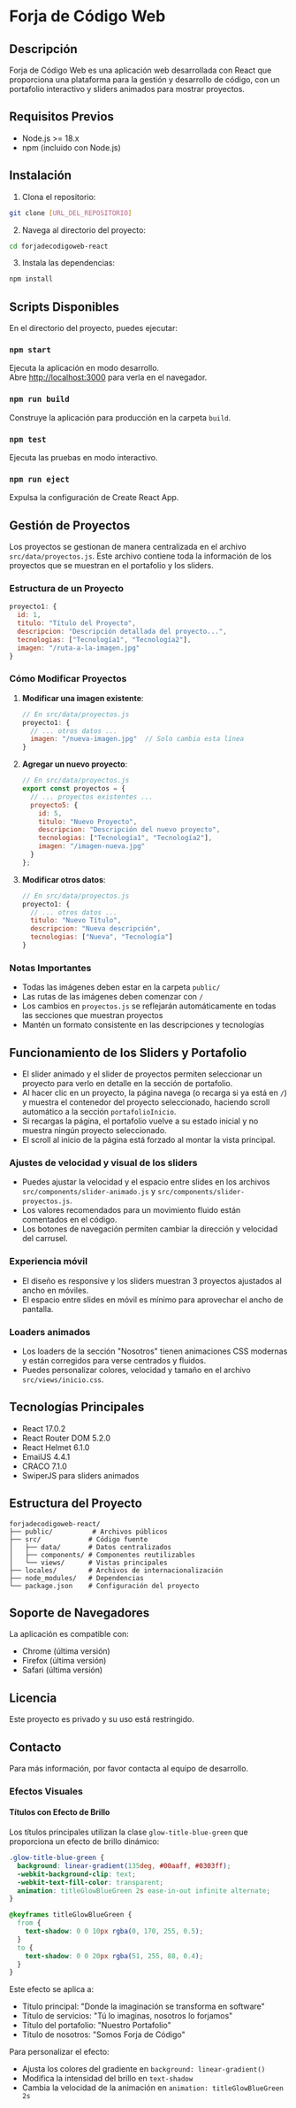 # Forja de Código Web

## Descripción
Forja de Código Web es una aplicación web desarrollada con React que proporciona una plataforma para la gestión y desarrollo de código, con un portafolio interactivo y sliders animados para mostrar proyectos.

## Requisitos Previos
- Node.js >= 18.x
- npm (incluido con Node.js)

## Instalación

1. Clona el repositorio:
```bash
git clone [URL_DEL_REPOSITORIO]
```

2. Navega al directorio del proyecto:
```bash
cd forjadecodigoweb-react
```

3. Instala las dependencias:
```bash
npm install
```

## Scripts Disponibles

En el directorio del proyecto, puedes ejecutar:

### `npm start`
Ejecuta la aplicación en modo desarrollo.\
Abre [http://localhost:3000](http://localhost:3000) para verla en el navegador.

### `npm run build`
Construye la aplicación para producción en la carpeta `build`.

### `npm test`
Ejecuta las pruebas en modo interactivo.

### `npm run eject`
Expulsa la configuración de Create React App.

## Gestión de Proyectos

Los proyectos se gestionan de manera centralizada en el archivo `src/data/proyectos.js`. Este archivo contiene toda la información de los proyectos que se muestran en el portafolio y los sliders.

### Estructura de un Proyecto
```javascript
proyecto1: {
  id: 1,
  titulo: "Título del Proyecto",
  descripcion: "Descripción detallada del proyecto...",
  tecnologias: ["Tecnología1", "Tecnología2"],
  imagen: "/ruta-a-la-imagen.jpg"
}
```

### Cómo Modificar Proyectos

1. **Modificar una imagen existente**:
   ```javascript
   // En src/data/proyectos.js
   proyecto1: {
     // ... otros datos ...
     imagen: "/nueva-imagen.jpg"  // Solo cambia esta línea
   }
   ```

2. **Agregar un nuevo proyecto**:
   ```javascript
   // En src/data/proyectos.js
   export const proyectos = {
     // ... proyectos existentes ...
     proyecto5: {
       id: 5,
       titulo: "Nuevo Proyecto",
       descripcion: "Descripción del nuevo proyecto",
       tecnologias: ["Tecnología1", "Tecnología2"],
       imagen: "/imagen-nueva.jpg"
     }
   };
   ```

3. **Modificar otros datos**:
   ```javascript
   // En src/data/proyectos.js
   proyecto1: {
     // ... otros datos ...
     titulo: "Nuevo Título",
     descripcion: "Nueva descripción",
     tecnologias: ["Nueva", "Tecnología"]
   }
   ```

### Notas Importantes
- Todas las imágenes deben estar en la carpeta `public/`
- Las rutas de las imágenes deben comenzar con `/`
- Los cambios en `proyectos.js` se reflejarán automáticamente en todas las secciones que muestran proyectos
- Mantén un formato consistente en las descripciones y tecnologías

## Funcionamiento de los Sliders y Portafolio

- El slider animado y el slider de proyectos permiten seleccionar un proyecto para verlo en detalle en la sección de portafolio.
- Al hacer clic en un proyecto, la página navega (o recarga si ya está en `/`) y muestra el contenedor del proyecto seleccionado, haciendo scroll automático a la sección `portafolioInicio`.
- Si recargas la página, el portafolio vuelve a su estado inicial y no muestra ningún proyecto seleccionado.
- El scroll al inicio de la página está forzado al montar la vista principal.

### Ajustes de velocidad y visual de los sliders
- Puedes ajustar la velocidad y el espacio entre slides en los archivos `src/components/slider-animado.js` y `src/components/slider-proyectos.js`.
- Los valores recomendados para un movimiento fluido están comentados en el código.
- Los botones de navegación permiten cambiar la dirección y velocidad del carrusel.

### Experiencia móvil
- El diseño es responsive y los sliders muestran 3 proyectos ajustados al ancho en móviles.
- El espacio entre slides en móvil es mínimo para aprovechar el ancho de pantalla.

### Loaders animados
- Los loaders de la sección "Nosotros" tienen animaciones CSS modernas y están corregidos para verse centrados y fluidos.
- Puedes personalizar colores, velocidad y tamaño en el archivo `src/views/inicio.css`.

## Tecnologías Principales
- React 17.0.2
- React Router DOM 5.2.0
- React Helmet 6.1.0
- EmailJS 4.4.1
- CRACO 7.1.0
- SwiperJS para sliders animados

## Estructura del Proyecto
```
forjadecodigoweb-react/
├── public/          # Archivos públicos
├── src/            # Código fuente
│   ├── data/       # Datos centralizados
│   ├── components/ # Componentes reutilizables
│   └── views/      # Vistas principales
├── locales/        # Archivos de internacionalización
├── node_modules/   # Dependencias
└── package.json    # Configuración del proyecto
```

## Soporte de Navegadores
La aplicación es compatible con:
- Chrome (última versión)
- Firefox (última versión)
- Safari (última versión)

## Licencia
Este proyecto es privado y su uso está restringido.

## Contacto
Para más información, por favor contacta al equipo de desarrollo.

### Efectos Visuales

#### Títulos con Efecto de Brillo
Los títulos principales utilizan la clase `glow-title-blue-green` que proporciona un efecto de brillo dinámico:

```css
.glow-title-blue-green {
  background: linear-gradient(135deg, #00aaff, #0303ff);
  -webkit-background-clip: text;
  -webkit-text-fill-color: transparent;
  animation: titleGlowBlueGreen 2s ease-in-out infinite alternate;
}

@keyframes titleGlowBlueGreen {
  from {
    text-shadow: 0 0 10px rgba(0, 170, 255, 0.5);
  }
  to {
    text-shadow: 0 0 20px rgba(51, 255, 88, 0.4);
  }
}
```

Este efecto se aplica a:
- Título principal: "Donde la imaginación se transforma en software"
- Título de servicios: "Tú lo imaginas, nosotros lo forjamos"
- Título del portafolio: "Nuestro Portafolio"
- Título de nosotros: "Somos Forja de Código"

Para personalizar el efecto:
- Ajusta los colores del gradiente en `background: linear-gradient()`
- Modifica la intensidad del brillo en `text-shadow`
- Cambia la velocidad de la animación en `animation: titleGlowBlueGreen 2s` 